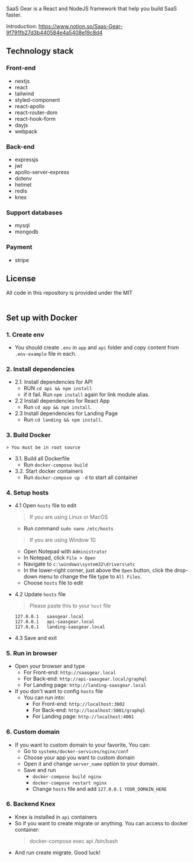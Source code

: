 
SaaS Gear is a React and NodeJS framework that help you build SaaS faster.


Introduction: https://www.notion.so/Saas-Gear-9f791fb27d3b440584e4a5408e19c8d4

## Technology stack

### Front-end
- nextjs
- react
- tailwind
- styled-component
- react-apollo
- react-router-dom
- react-hook-form
- dayjs
- webpack

### Back-end
- expressjs
- jwt
- apollo-server-express
- dotenv
- helmet
- redis
- knex

### Support databases
- mysql
- mongodb

### Payment
- stripe

## License
All code in this repository is provided under the MIT  
<br>
  
## Set up with Docker
### 1. Create env  
  + You should create `.env` in `app` and `api` folder and copy content from `.env-example` file in each.
### 2. Install dependencies  
  + 2.1. Install dependencies for API  
    + RUN ```cd api && npm install```  
    + if it fail. Run ```npm install``` again for link module alias.  
  + 2.2 Install dependencies for React App  
    + Run ```cd app && npm install```.
  + 2.3 Install dependencies for Landing Page  
    + Run ```cd landing && npm install```.
### 3. Build Docker
    > You must be in root source
  + 3.1. Build all Dockerfile
    + Run ```docker-compose build```
  + 3.2. Start docker containers
    + Run ```docker-compose up -d``` to start all container

### 4. Setup hosts
  + 4.1 Open `hosts` file to edit  
    > If you are using Linux or MacOS
    + Run command ```sudo nano /etc/hosts```  

    > If you are using Window 10
    + Open Notepad with `Administrator`
    + In Notepad, click `File > Open`
    + Navigate to `c:\windows\system32\drivers\etc`
    + In the lower-right corner, just above the `Open` button, click the drop-down menu to change the file type to `All Files`.
    + Choose `hosts` file to edit
  + 4.2 Update `hosts` file  
    > Please paste this to your `host` file
    ```
    127.0.0.1	saasgear.local
    127.0.0.1	api-saasgear.local
    127.0.0.1	landing-saasgear.local
    ```
  + 4.3 Save and exit

### 5. Run in browser
  + Open your browser and type
    + For Front-end: `http://saasgear.local`
    + For Back-end: `http://api-saasgear.local/graphql`
    + For Landing page: `http://landing-saasgear.local`
  + If you don't want to config `hosts` file  
    + You can run into:
      + For Front-end: `http://localhost:3002`
      + For Back-end: `http://localhost:5001/graphql`
      + For Landing page: `http://localhost:4001`

### 6. Custom domain
  + If you want to custom domain to your favorite, You can:
    + Go to `systems/docker-services/nginx/conf`
    + Choose your app you want to custom domain
    + Open it and change `server_name` option to your domain.
    + Save and run
      + `docker-compose build nginx`
      + `docker-compose restart nginx`
      + Change `hosts` file and add `127.0.0.1 YOUR_DOMAIN_HERE`
### 6. Backend Knex
  + Knex is installed in `api` containers
  + So if you want to create migrate or anything. You can access to docker container:
    > docker-compose exec api /bin/bash
  + And run create migrate. Good luck!
